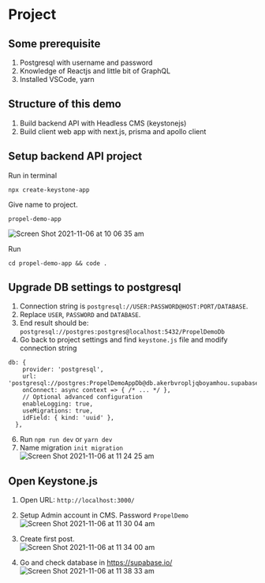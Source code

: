 # Project

## Some prerequisite
1. Postgresql with username and password
2. Knowledge of Reactjs and little bit of GraphQL
3. Installed VSCode, yarn

## Structure of this demo
1. Build backend API with Headless CMS (keystonejs)
2. Build client web app with next.js, prisma and apollo client

## Setup backend API project

Run in terminal
```
npx create-keystone-app
```

Give name to project.
```
propel-demo-app
```
![Screen Shot 2021-11-06 at 10 06 35 am](https://user-images.githubusercontent.com/1040210/140590810-9324c0a7-3bca-4ac0-b601-38360f0f6ee4.png)

Run
```
cd propel-demo-app && code .
```

## Upgrade DB settings to postgresql
1. Connection string is `postgresql://USER:PASSWORD@HOST:PORT/DATABASE`. 
3. Replace `USER`, `PASSWORD` and `DATABASE`. 
4. End result should be: `postgresql://postgres:postgres@localhost:5432/PropelDemoDb`
5. Go back to project settings and find `keystone.js` file and modify connection string

```
db: {
    provider: 'postgresql',
    url: 'postgresql://postgres:PropelDemoAppDb@db.akerbvropljqboyamhou.supabase.co:5432/postgres',
    onConnect: async context => { /* ... */ },
    // Optional advanced configuration
    enableLogging: true,
    useMigrations: true,
    idField: { kind: 'uuid' },
  },
```
6. Run `npm run dev` or `yarn dev`
7. Name migration `init migration`
    ![Screen Shot 2021-11-06 at 11 24 25 am](https://user-images.githubusercontent.com/1040210/140591398-18ddc930-9321-4ee5-a77f-471c6e356c6a.png)

## Open Keystone.js
1. Open URL: `http://localhost:3000/` 
2. Setup Admin account in CMS. Password `PropelDemo`
![Screen Shot 2021-11-06 at 11 30 04 am](https://user-images.githubusercontent.com/1040210/140591573-1a2c5f43-5390-43c5-ab2f-1421d6165f18.png)

3. Create first post.     
![Screen Shot 2021-11-06 at 11 34 00 am](https://user-images.githubusercontent.com/1040210/140591712-0b166ff8-a48b-4f7b-9ff8-02f366fe1256.png)

4. Go and check database in https://supabase.io/
![Screen Shot 2021-11-06 at 11 38 33 am](https://user-images.githubusercontent.com/1040210/140591866-85336ed5-814e-49e8-8e14-034c31ee2de6.png)
